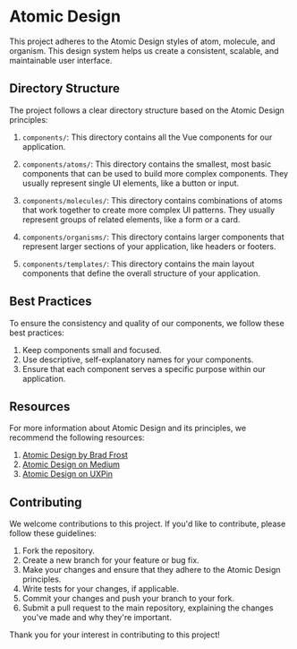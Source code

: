 # Atomic Design

This project adheres to the Atomic Design styles of atom, molecule, and organism. This design system helps us create a consistent, scalable, and maintainable user interface.

## Directory Structure

The project follows a clear directory structure based on the Atomic Design principles:

1. `components/`: This directory contains all the Vue components for our application.

2. `components/atoms/`: This directory contains the smallest, most basic components that can be used to build more complex components. They usually represent single UI elements, like a button or input.

3. `components/molecules/`: This directory contains combinations of atoms that work together to create more complex UI patterns. They usually represent groups of related elements, like a form or a card.

4. `components/organisms/`: This directory contains larger components that represent larger sections of your application, like headers or footers.

5. `components/templates/`: This directory contains the main layout components that define the overall structure of your application.

## Best Practices

To ensure the consistency and quality of our components, we follow these best practices:

1. Keep components small and focused.
2. Use descriptive, self-explanatory names for your components.
3. Ensure that each component serves a specific purpose within our application.

## Resources

For more information about Atomic Design and its principles, we recommend the following resources:

1. [Atomic Design by Brad Frost](https://bradfrost.com/blog/web/atomic-web-design/)
2. [Atomic Design on Medium](https://medium.com/tag/atomic-design)
3. [Atomic Design on UXPin](https://www.uxpin.com/studio/artboard/11333-atomic-design-principles)

## Contributing

We welcome contributions to this project. If you'd like to contribute, please follow these guidelines:

1. Fork the repository.
2. Create a new branch for your feature or bug fix.
3. Make your changes and ensure that they adhere to the Atomic Design principles.
4. Write tests for your changes, if applicable.
5. Commit your changes and push your branch to your fork.
6. Submit a pull request to the main repository, explaining the changes you've made and why they're important.

Thank you for your interest in contributing to this project!